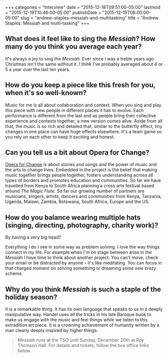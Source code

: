 +++
categories = "Interview"
date = "2015-12-18T09:51:00-05:00"
lastmod = "2015-12-19T10:46:00-05:00"
publishDate = "2015-12-19T08:00:00-05:00"
slug = "andrew-staples-messiah-and-multitasking"
title = "Andrew Staples: Messiah and multi-tasking"
+++

## What does it feel like to sing the *Messiah*? How many do you think you average each year?

It's always a joy to sing the *Messiah*. Ever since I was a treble years ago. Christmas isn't the same without it. I think I've probably averaged about 4 or 5 a year over the last ten years. 

## How do you keep a piece like this fresh for you, when it's so well-known?

Music for me is all about collaboration and context. When you sing and play this piece with new people in different places it has to evolve. Each performance is different from the last and as people bring their collective experience and contexts together, a new version comes alive. Aside from all that, the music is so rich and detailed that, similar to the butterfly effect, tiny changes in one place can have huge effects elsewhere. It's a team game so you rely on each other to keep it exciting and honest. 

## Can you tell us a bit about Opera for Change?

[Opera for Change](http://www.operaforchange.com/#!about/c10fk) is about stories and songs and the power of music and the arts to change lives. Embedded in the project is the belief that making music together brings people together, fosters understanding across all types of borders and promotes education and communities. So far we have travelled from Kenya to South Africa planning a cross arts festival based around *The Magic Flute*. So far our growing number of partners are musicians, singers, artists, dancers and communities from Kenya, Tanzania, Uganda, Malawi, Zambia, Botswana, South Africa, Europe and the US. 

## How do you balance wearing multiple hats (singing, directing, photography, charity work)?

By having a very big head? 

Everything I do I see in some way as problem solving. I love the way things connect in my life. For example when I'm on stage between arias in the *Messiah* I have time to think about another project. You can't move, check your email or be distracted by anyone - it's like meditating. You can focus in that charged moment on solving something or dreaming some new crazy scheme. 

## Why do you think *Messiah* is such a staple of the holiday season?

It is a remarkable thing. It has its own language that speaks to us in a deeply manipulative way. Handel uses all the tricks in his late Baroque book to make us engage with the music and feel things while we listen to this extradition art piece. It is a crowning achievement of humanity written by a man clearly deeply inspired by higher things.

>*Messiah* runs at the TSO until Sunday, December 20th at Roy Thomson Hall. For details and tickets, follow the box office links below.

